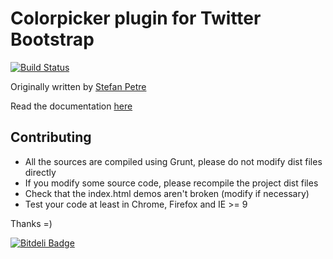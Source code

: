 # Colorpicker plugin for Twitter Bootstrap

[![Build Status](https://travis-ci.org/mjaalnir/bootstrap-colorpicker.png)](https://travis-ci.org/mjaalnir/bootstrap-colorpicker)

Originally written by [Stefan Petre](http://www.eyecon.ro/)

Read the documentation [here](http://mjaalnir.github.io/bootstrap-colorpicker/)

## Contributing

* All the sources are compiled using Grunt, please do not modify dist files directly
* If you modify some source code, please recompile the project dist files
* Check that the index.html demos aren't broken (modify if necessary)
* Test your code at least in Chrome, Firefox and IE >= 9

Thanks =)

[![Bitdeli Badge](https://d2weczhvl823v0.cloudfront.net/mjaalnir/bootstrap-colorpicker/trend.png)](https://bitdeli.com/free "Bitdeli Badge")

